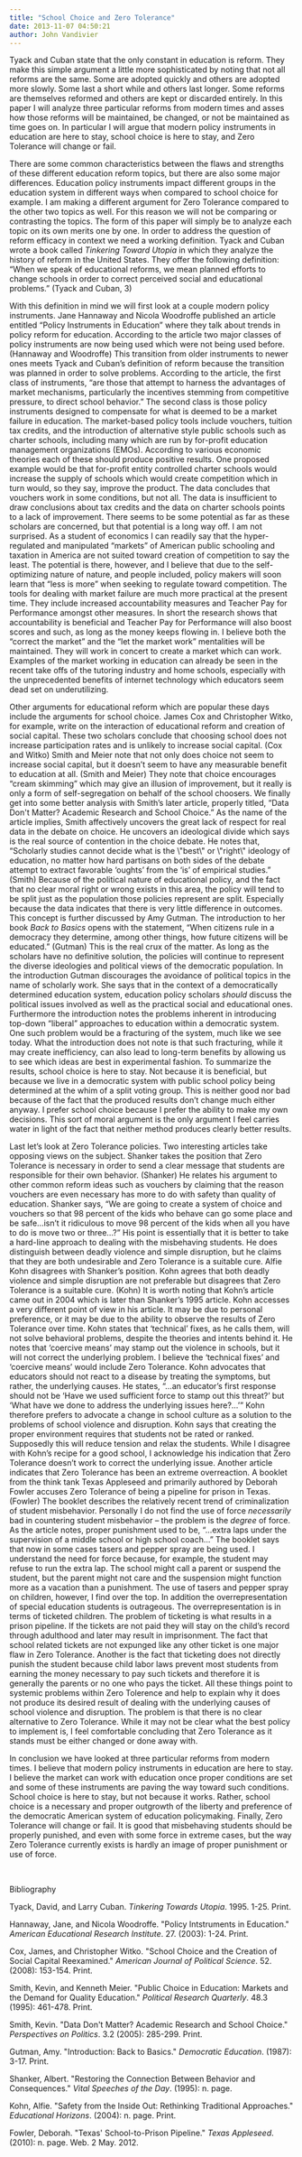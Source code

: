 ```yaml
---
title: "School Choice and Zero Tolerance"
date: 2013-11-07 04:50:21
author: John Vandivier
---
```




Tyack and Cuban state that the only constant in education is reform. They make this simple argument a little more sophisticated by noting that not all reforms are the same. Some are adopted quickly and others are adopted more slowly. Some last a short while and others last longer. Some reforms are themselves reformed and others are kept or discarded entirely. In this paper I will analyze three particular reforms from modern times and asses how those reforms will be maintained, be changed, or not be maintained as time goes on. In particular I will argue that modern policy instruments in education are here to stay, school choice is here to stay, and Zero Tolerance will change or fail.

There are some common characteristics between the flaws and strengths of these different education reform topics, but there are also some major differences. Education policy instruments impact different groups in the education system in different ways when compared to school choice for example. I am making a different argument for Zero Tolerance compared to the other two topics as well. For this reason we will not be comparing or contrasting the topics. The form of this paper will simply be to analyze each topic on its own merits one by one. In order to address the question of reform efficacy in context we need a working definition. Tyack and Cuban wrote a book called <i>Tinkering Toward Utopia</i> in which they analyze the history of reform in the United States. They offer the following definition: “When we speak of educational reforms, we mean planned efforts to change schools in order to correct perceived social and educational problems.” (Tyack and Cuban, 3)
<p lang=\"en-US\"><span style=\"color: #000000;\"><span style=\"font-family: Code, Code, sans-serif;\"><span style=\"font-size: medium;\"><span style=\"font-family: 'Times New Roman', serif;\"> With this definition in mind we will first look at a couple modern policy instruments. Jane Hannaway and Nicola Woodroffe published an article entitled “Policy Instruments in Education” where they talk about trends in policy reform for education. According to the article two major classes of policy instruments are now being used which were not being used before. (Hannaway and Woodroffe) This transition from older instruments to newer ones meets Tyack and Cuban’s definition of reform because the transition was planned in order to solve problems. According to the article, the first class of instruments, “are those that attempt to harness the advantages of market mechanisms, particularly the incentives stemming from competitive pressure, to direct school behavior.” The second class is those policy instruments designed to compensate for what is deemed to be a market failure in education. The market-based policy tools include vouchers, tuition tax credits, and the introduction of alternative style public schools such as charter schools, including many which are run by for-profit education management organizations (EMOs). According to various economic theories each of these should produce positive results. One proposed example would be that for-profit entity controlled charter schools would increase the supply of schools which would create competition which in turn would, so they say, improve the product. The data concludes that vouchers work in some conditions, but not all. The data is insufficient to draw conclusions about tax credits and the data on charter schools points to a lack of improvement. There seems to be some potential as far as these scholars are concerned, but that potential is a long way off. I am not surprised. As a student of economics I can readily say that the hyper-regulated and manipulated “markets” of American public schooling and taxation in America are not suited toward creation of competition to say the least. The potential is there, however, and I believe that due to the self-optimizing nature of nature, and people included, policy makers will soon learn that “less is more” when seeking to regulate toward competition. The tools for dealing with market failure are much more practical at the present time. They include increased accountability measures and Teacher Pay for Performance amongst other measures. In short the research shows that accountability is beneficial and Teacher Pay for Performance will also boost scores and such, as long as the money keeps flowing in. I believe both the “correct the market” and the “let the market work” mentalities will be maintained. They will work in concert to create a market which can work. Examples of the market working in education can already be seen in the recent take offs of the tutoring industry and home schools, especially with the unprecedented benefits of internet technology which educators seem dead set on underutilizing.</span></span></span></span></p>
Other arguments for educational reform which are popular these days include the arguments for school choice. James Cox and Christopher Witko, for example, write on the interaction of educational reform and creation of social capital. These two scholars conclude that choosing school does not increase participation rates and is unlikely to increase social capital. (Cox and Witko) Smith and Meier note that not only does choice not seem to increase social capital, but it doesn’t seem to have any measurable benefit to education at all. (Smith and Meier) They note that choice encourages “cream skimming” which may give an illusion of improvement, but it really is only a form of self-segregation on behalf of the school choosers. We finally get into some better analysis with Smith’s later article, properly titled, “Data Don't Matter? Academic Research and School Choice.” As the name of the article implies, Smith affectively uncovers the great lack of respect for real data in the debate on choice. He uncovers an ideological divide which says is the real source of contention in the choice debate. He notes that, “Scholarly studies cannot decide what is the \"best\" or \"right\" ideology of education, no matter how hard partisans on both sides of the debate attempt to extract favorable ‘oughts’ from the ‘is’ of empirical studies.” (Smith) Because of the political nature of educational policy, and the fact that no clear moral right or wrong exists in this area, the policy will tend to be split just as the population those policies represent are split. Especially because the data indicates that there is very little difference in outcomes. This concept is further discussed by Amy Gutman. The introduction to her book <i>Back to Basics</i> opens with the statement, “When citizens rule in a democracy they determine, among other things, how future citizens will be educated.” (Gutman) This is the real crux of the matter. As long as the scholars have no definitive solution, the policies will continue to represent the diverse ideologies and political views of the democratic population. In the introduction Gutman discourages the avoidance of political topics in the name of scholarly work. She says that in the context of a democratically determined education system, education policy scholars <i>should</i> discuss the political issues involved as well as the practical social and educational ones. Furthermore the introduction notes the problems inherent in introducing top-down “liberal” approaches to education within a democratic system. One such problem would be a fracturing of the system, much like we see today. What the introduction does not note is that such fracturing, while it may create inefficiency, can also lead to long-term benefits by allowing us to see which ideas are best in experimental fashion. To summarize the results, school choice is here to stay. Not because it is beneficial, but because we live in a democratic system with public school policy being determined at the whim of a split voting group. This is neither good nor bad because of the fact that the produced results don’t change much either anyway. I prefer school choice because I prefer the ability to make my own decisions. This sort of moral argument is the only argument I feel carries water in light of the fact that neither method produces clearly better results.

Last let’s look at Zero Tolerance policies. Two interesting articles take opposing views on the subject. Shanker takes the position that Zero Tolerance is necessary in order to send a clear message that students are responsible for their own behavior. (Shanker) He relates his argument to other common reform ideas such as vouchers by claiming that the reason vouchers are even necessary has more to do with safety than quality of education. Shanker says, “We are going to create a system of choice and vouchers so that 98 percent of the kids who behave can go some place and be safe…isn’t it ridiculous to move 98 percent of the kids when all you have to do is move two or three…?” His point is essentially that it is better to take a hard-line approach to dealing with the misbehaving students. He does distinguish between deadly violence and simple disruption, but he claims that they are both undesirable and Zero Tolerance is a suitable cure. Alfie Kohn disagrees with Shanker’s position. Kohn agrees that both deadly violence and simple disruption are not preferable but disagrees that Zero Tolerance is a suitable cure. (Kohn) It is worth noting that Kohn’s article came out in 2004 which is later than Shanker’s 1995 article. Kohn accesses a very different point of view in his article. It may be due to personal preference, or it may be due to the ability to observe the results of Zero Tolerance over time. Kohn states that ‘technical’ fixes, as he calls them, will not solve behavioral problems, despite the theories and intents behind it. He notes that ‘coercive means’ may stamp out the violence in schools, but it will not correct the underlying problem. I believe the ‘technical fixes’ and ‘coercive means’ would include Zero Tolerance. Kohn advocates that educators should not react to a disease by treating the symptoms, but rather, the underlying causes. He states, “…an educator’s first response should not be ‘Have we used sufficient force to stamp out this threat?’ but ‘What have we done to address the underlying issues here?...’” Kohn therefore prefers to advocate a change in school culture as a solution to the problems of school violence and disruption. Kohn says that creating the proper environment requires that students not be rated or ranked. Supposedly this will reduce tension and relax the students. While I disagree with Kohn’s recipe for a good school, I acknowledge his indication that Zero Tolerance doesn’t work to correct the underlying issue. Another article indicates that Zero Tolerance has been an extreme overreaction. A booklet from the think tank Texas Appleseed and primarily authored by Deborah Fowler accuses Zero Tolerance of being a pipeline for prison in Texas. (Fowler) The booklet describes the relatively recent trend of criminalization of student misbehavior. Personally I do not find the use of force <i>necessarily </i>bad in countering student misbehavior – the problem is the <i>degree</i> of force. As the article notes, proper punishment used to be, “…extra laps under the supervision of a middle school or high school coach…” The booklet says that now in some cases tasers and pepper spray are being used. I understand the need for force because, for example, the student may refuse to run the extra lap. The school might call a parent or suspend the student, but the parent might not care and the suspension might function more as a vacation than a punishment. The use of tasers and pepper spray on children, however, I find over the top. In addition the overrepresentation of special education students is outrageous. The overrepresentation is in terms of ticketed children. The problem of ticketing is what results in a prison pipeline. If the tickets are not paid they will stay on the child’s record through adulthood and later may result in imprisonment. The fact that school related tickets are not expunged like any other ticket is one major flaw in Zero Tolerance. Another is the fact that ticketing does not directly punish the student because child labor laws prevent most students from earning the money necessary to pay such tickets and therefore it is generally the parents or no one who pays the ticket. All these things point to systemic problems within Zero Tolerence and help to explain why it does not produce its desired result of dealing with the underlying causes of school violence and disruption. The problem is that there is no clear alternative to Zero Tolerance. While it may not be clear what the best policy to implement is, I feel comfortable concluding that Zero Tolerance as it stands must be either changed or done away with.

In conclusion we have looked at three particular reforms from modern times. I believe that modern policy instruments in education are here to stay. I believe the market can work with education once proper conditions are set and some of these instruments are paving the way toward such conditions. School choice is here to stay, but not because it works. Rather, school choice is a necessary and proper outgrowth of the liberty and preference of the democratic American system of education policymaking. Finally, Zero Tolerance will change or fail. It is good that misbehaving students should be properly punished, and even with some force in extreme cases, but the way Zero Tolerance currently exists is hardly an image of proper punishment or use of force.

&nbsp;
<p align=\"CENTER\">Bibliography</p>
Tyack, David, and Larry Cuban. <i>Tinkering Towards Utopia</i>. 1995. 1-25. Print.

Hannaway, Jane, and Nicola Woodroffe. \"Policy Intstruments in Education.\" <i>American Educational Research Institute</i>. 27. (2003): 1-24. Print.

Cox, James, and Christopher Witko. \"School Choice and the Creation of Social Capital Reexamined.\" <i>American Journal of Political Science</i>. 52. (2008): 153-154. Print.

Smith, Kevin, and Kenneth Meier. \"Public Choice in Education: Markets and the Demand for Quality Education.\" <i>Political Research Quarterly</i>. 48.3 (1995): 461-478. Print.

Smith, Kevin. \"Data Don't Matter? Academic Research and School Choice.\" <i>Perspectives on Politics</i>. 3.2 (2005): 285-299. Print.

Gutman, Amy. \"Introduction: Back to Basics.\" <i>Democratic Education</i>. (1987): 3-17. Print.

Shanker, Albert. \"Restoring the Connection Between Behavior and Consequences.\" <i>Vital Speeches of the Day</i>. (1995): n. page.

Kohn, Alfie. \"Safety from the Inside Out: Rethinking Traditional Approaches.\" <i>Educational Horizons</i>. (2004): n. page. Print.

Fowler, Deborah. \"Texas' School-to-Prison Pipeline.\" <i>Texas Appleseed</i>. (2010): n. page. Web. 2 May. 2012.